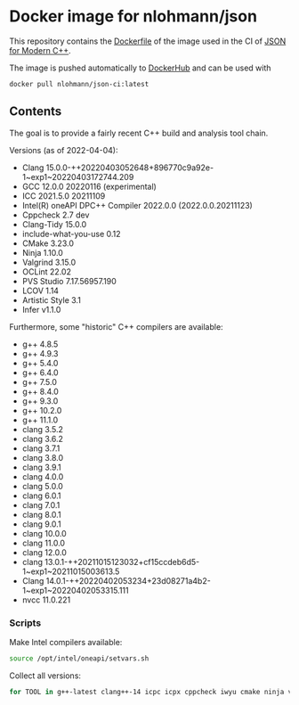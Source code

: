 # Docker image for nlohmann/json

This repository contains the [Dockerfile](Dockerfile) of the image used in the CI of [JSON for Modern C++](https://github.com/nlohmann/json).

The image is pushed automatically to [DockerHub](https://hub.docker.com/r/nlohmann/json-ci) and can be used with

```
docker pull nlohmann/json-ci:latest
```

## Contents

The goal is to provide a fairly recent C++ build and analysis tool chain.

Versions (as of 2022-04-04):

- Clang 15.0.0-++20220403052648+896770c9a92e-1~exp1~20220403172744.209
- GCC 12.0.0 20220116 (experimental)
- ICC 2021.5.0 20211109
- Intel(R) oneAPI DPC++ Compiler 2022.0.0 (2022.0.0.20211123)
- Cppcheck 2.7 dev
- Clang-Tidy 15.0.0
- include-what-you-use 0.12
- CMake 3.23.0
- Ninja 1.10.0
- Valgrind 3.15.0
- OCLint 22.02
- PVS Studio 7.17.56957.190
- LCOV 1.14
- Artistic Style 3.1
- Infer v1.1.0

Furthermore, some "historic" C++ compilers are available:

- g++ 4.8.5
- g++ 4.9.3
- g++ 5.4.0
- g++ 6.4.0
- g++ 7.5.0
- g++ 8.4.0
- g++ 9.3.0
- g++ 10.2.0
- g++ 11.1.0
- clang 3.5.2
- clang 3.6.2
- clang 3.7.1
- clang 3.8.0
- clang 3.9.1
- clang 4.0.0
- clang 5.0.0
- clang 6.0.1
- clang 7.0.1
- clang 8.0.1
- clang 9.0.1
- clang 10.0.0
- clang 11.0.0
- clang 12.0.0
- clang 13.0.1-++20211015123032+cf15ccdeb6d5-1~exp1~20211015003613.5
- Clang 14.0.1-++20220402053234+23d08271a4b2-1~exp1~20220402053315.111
- nvcc 11.0.221


### Scripts

Make Intel compilers available:

```sh
source /opt/intel/oneapi/setvars.sh
```

Collect all versions:

```sh
for TOOL in g++-latest clang++-14 icpc icpx cppcheck iwyu cmake ninja valgrind oclint pvs-studio lcov astyle infer nvcc; do echo $TOOL; $TOOL --version; echo ""; done
```
